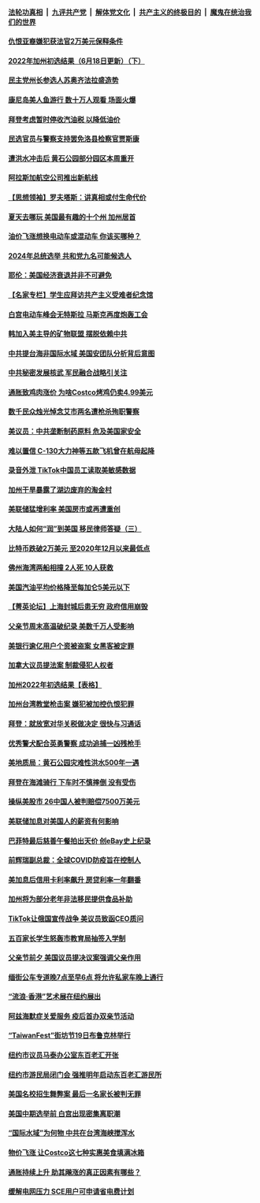 ####  [法轮功真相](../../../../basic/blob/master/README.md?t=06201402) &nbsp;|&nbsp; [九评共产党](../../../../9ping.md/blob/master/README.md?t=06201402) &nbsp;|&nbsp; [解体党文化](../../../../jtdwh.md/blob/master/README.md?t=06201402)  &nbsp;|&nbsp; [共产主义的终极目的](../../../../gczydzjmd.md/blob/master/README.md?t=06201402) &nbsp;|&nbsp; [魔鬼在统治我们的世界](../../../../mgztzwmdsj.md/blob/master/README.md?t=06201402) 

#### [仇恨亚裔嫌犯获法官2万美元保释条件](../pages/nsc412/n13763228.md?t=06201402) 

#### [2022年加州初选结果（6月18日更新）（下）](../pages/nsc412/n13763131.md?t=06201402) 

#### [民主党州长参选人苏奥齐法拉盛造势](../pages/nsc412/n13763230.md?t=06201402) 

#### [康尼岛美人鱼游行  数十万人观看 场面火爆](../pages/nsc412/n13763233.md?t=06201402) 

#### [拜登考虑暂时停收汽油税 以降低油价](../pages/nsc412/n13763077.md?t=06201402) 

#### [民选官员与警察支持罢免洛县检察官贾斯康](../pages/nsc412/n13763110.md?t=06201402) 

#### [遭洪水冲击后 黄石公园部分园区本周重开](../pages/nsc412/n13763012.md?t=06201402) 

#### [阿拉斯加航空公司推出新航线](../pages/nsc412/n13763102.md?t=06201402) 

#### [【思想领袖】罗夫塔斯：讲真相或付生命代价](../pages/nsc412/n13758965.md?t=06201402) 

#### [夏天去哪玩 美国最有趣的十个州 加州居首](../pages/nsc412/n13763037.md?t=06201402) 

#### [油价飞涨想换电动车或混动车 你该买哪种？](../pages/nsc412/n13745445.md?t=06201402) 

#### [2024年总统选举 共和党九名可能候选人](../pages/nsc412/n13762867.md?t=06201402) 

#### [耶伦：美国经济衰退并非不可避免](../pages/nsc412/n13762967.md?t=06201402) 

#### [【名家专栏】学生应拜访共产主义受难者纪念馆](../pages/nsc412/n13762812.md?t=06201402) 

#### [白宫电动车峰会无特斯拉 马斯克再度炮轰工会](../pages/nsc412/n13762856.md?t=06201402) 

#### [韩加入美主导的矿物联盟 摆脱依赖中共](../pages/nsc412/n13762929.md?t=06201402) 

#### [中共提台海非国际水域 美国安团队分析背后意图](../pages/nsc412/n13762899.md?t=06201402) 

#### [中共秘密发展核武 军民融合战略引关注](../pages/nsc412/n13762850.md?t=06201402) 

#### [通胀致鸡肉涨价 为啥Costco烤鸡仍卖4.99美元](../pages/nsc412/n13761842.md?t=06201402) 

#### [数千民众烛光悼念艾市两名遭枪杀殉职警察](../pages/nsc412/n13762661.md?t=06201402) 

#### [美议员：中共垄断制药原料 危及美国家安全](../pages/nsc412/n13762627.md?t=06201402) 

#### [难以置信 C-130大力神等五款飞机曾在航母起降](../pages/nsc412/n13749761.md?t=06201402) 

#### [录音外泄 TikTok中国员工读取美敏感数据](../pages/nsc412/n13762495.md?t=06201402) 

#### [加州干旱暴露了湖边废弃的淘金村](../pages/nsc412/n13761141.md?t=06201402) 

#### [美联储猛增利率 美国房市或再遭重创](../pages/nsc412/n13761283.md?t=06201402) 

#### [大陆人如何“润”到美国 移民律师答疑（三）](../pages/nsc412/n13762034.md?t=06201402) 

#### [比特币跌破2万美元 至2020年12月以来最低点](../pages/nsc412/n13762505.md?t=06201402) 

#### [佛州海湾两船相撞 2人死 10人获救](../pages/nsc412/n13762541.md?t=06201402) 

#### [美国汽油平均价格降至每加仑5美元以下](../pages/nsc412/n13762502.md?t=06201402) 

#### [【菁英论坛】上海封城后患无穷 政府信用崩毁](../pages/nsc412/n13762424.md?t=06201402) 

#### [父亲节周末高温破纪录 美数千万人受影响](../pages/nsc412/n13762443.md?t=06201402) 

#### [美银行逾亿用户个资被盗案 女黑客被定罪](../pages/nsc412/n13762478.md?t=06201402) 

#### [加拿大议员提法案 制裁侵犯人权者](../pages/nsc412/n13762437.md?t=06201402) 

#### [加州2022年初选结果【表格】](../pages/nsc412/n13762430.md?t=06201402) 

#### [加州台湾教堂枪击案 嫌犯被加控仇恨犯罪](../pages/nsc412/n13762434.md?t=06201402) 

#### [拜登：就放宽对华关税做决定 很快与习通话](../pages/nsc412/n13762428.md?t=06201402) 

#### [优秀警犬配合英勇警察 成功追捕一凶残枪手](../pages/nsc412/n13762219.md?t=06201402) 

#### [美地质局：黄石公园灾难性洪水500年一遇](../pages/nsc412/n13762380.md?t=06201402) 

#### [拜登在海滩骑行 下车时不慎摔倒 没有受伤](../pages/nsc412/n13762418.md?t=06201402) 

#### [操纵美股市 26中国人被判赔偿7500万美元](../pages/nsc412/n13762093.md?t=06201402) 

#### [美联储加息对美国人的薪资有何影响](../pages/nsc412/n13762348.md?t=06201402) 

#### [巴菲特最后慈善午餐拍出天价 创eBay史上纪录](../pages/nsc412/n13762309.md?t=06201402) 

#### [前辉瑞副总裁：全球COVID防疫旨在控制人](../pages/nsc412/n13762107.md?t=06201402) 

#### [美加息后信用卡利率飙升 房贷利率一年翻番](../pages/nsc412/n13761901.md?t=06201402) 

#### [加州将为部分老年非法移民提供食品补助](../pages/nsc412/n13762185.md?t=06201402) 

#### [TikTok让俄国宣传战争 美议员致函CEO质问](../pages/nsc412/n13762112.md?t=06201402) 

#### [五百家长学生怒轰市教育局抽签入学制](../pages/nsc412/n13762138.md?t=06201402) 

#### [父亲节前夕 美国议员提决议案强调父亲作用](../pages/nsc412/n13762122.md?t=06201402) 

#### [缅街公车专道晚7点至早6点 将允许私家车晚上通行](../pages/nsc412/n13762085.md?t=06201402) 

#### [“流浪‧香港”艺术展在纽约展出](../pages/nsc412/n13762116.md?t=06201402) 

#### [阿兹海默症关爱服务 疫后首办双亲节活动](../pages/nsc412/n13762131.md?t=06201402) 

#### [“TaiwanFest”街坊节19日布鲁克林举行](../pages/nsc412/n13762136.md?t=06201402) 

#### [纽约市议员马泰办公室东百老汇开张](../pages/nsc412/n13762142.md?t=06201402) 

#### [纽约市游民局闭门会 强推明年启动东百老汇游民所](../pages/nsc412/n13762144.md?t=06201402) 

#### [美国名校招生舞弊案 最后一名家长被判无罪](../pages/nsc412/n13762071.md?t=06201402) 

#### [美国中期选举前 白宫出现密集离职潮](../pages/nsc412/n13762035.md?t=06201402) 

#### [“国际水域”为何物 中共在台湾海峡搅浑水](../pages/nsc412/n13762058.md?t=06201402) 

#### [物价飞涨 让Costco这七种实惠美食填满冰箱](../pages/nsc412/n13758202.md?t=06201402) 

#### [通胀持续上升 助其飚涨的真正因素有哪些？](../pages/nsc412/n13761983.md?t=06201402) 

#### [缓解电网压力 SCE用户可申请省电费计划](../pages/nsc412/n13762044.md?t=06201402) 

